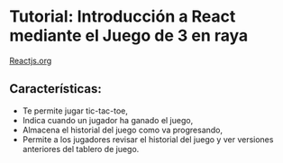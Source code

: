 # Tutorial: Introducción a React mediante el Juego de 3 en raya

<a href="https://es.reactjs.org/tutorial/tutorial.html">Reactjs.org</a>

## Características: 
* Te permite jugar tic-tac-toe,
* Indica cuando un jugador ha ganado el juego,
* Almacena el historial del juego como va progresando,
* Permite a los jugadores revisar el historial del juego y ver versiones anteriores del tablero de juego.


